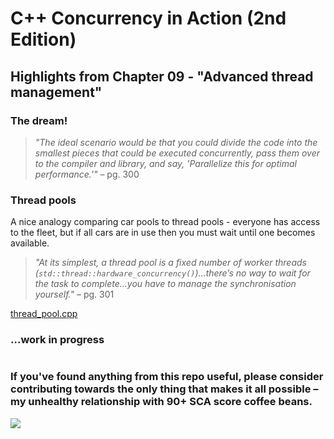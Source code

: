 # C++ Concurrency in Action (2nd Edition)

## Highlights from Chapter 09 - "Advanced thread management"

### The dream!
> _"The ideal scenario would be that you could divide the code into the smallest pieces that could be executed concurrently, pass them over to the compiler and library, and say, 'Parallelize this for optimal performance.'"_ – pg. 300

### Thread pools
A nice analogy comparing car pools to thread pools - everyone has access to the fleet, but if all cars are in use then you must wait until one becomes available.

> _"At its simplest, a thread pool is a fixed number of worker threads (`std::thread::hardware_concurrency()`)...there’s no way to wait for the task to complete...you have to manage the synchronisation yourself."_ – pg. 301

[thread_pool.cpp](thread_pool.cpp)

### ...work in progress
#
### If you've found anything from this repo useful, please consider contributing towards the only thing that makes it all possible – my unhealthy relationship with 90+ SCA score coffee beans.

<a href="https://www.buymeacoffee.com/ITHelpDec"><img src="https://img.buymeacoffee.com/button-api/?text=Buy me a coffee&emoji=&slug=ITHelpDec&button_colour=FFDD00&font_colour=000000&font_family=Cookie&outline_colour=000000&coffee_colour=ffffff" /></a>
